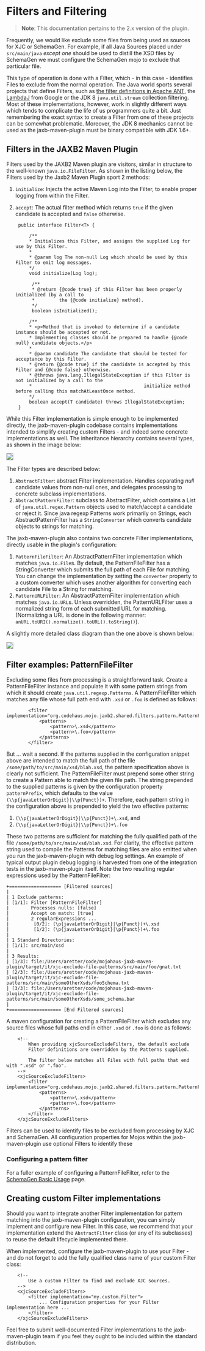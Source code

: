 # Filters and Filtering

> **Note**: This documentation pertains to the 2.x version of the plugin.

Frequently, we would like exclude some files from being used as sources for XJC or SchemaGen.
For example, if all Java Sources placed under `src/main/java` *except one* should be used to
distill the XSD files by SchemaGen we must configure the SchemaGen mojo to exclude that particular
file.

This type of operation is done with a Filter, which - in this case - identifies Files to exclude
from the normal operation. The Java world sports several projects that define Filters, such as
[the filter definitions in Apache ANT](https://ant.apache.org/manual/Tasks/filter.html),
the [LambdaJ](https://code.google.com/p/lambdaj/) from Google or the JDK 8 `java.util.stream`
collection filtering. Most of these implementations, however, work in slightly different ways
which tends to complicate the life of us programmers quite a bit. Just remembering the exact
syntax to create a Filter from one of these projects can be somewhat problematic. Moreover, the
JDK 8 mechanics cannot be used as the jaxb-maven-plugin must be binary compatible with JDK 1.6+.

## Filters in the JAXB2 Maven Plugin

Filters used by the JAXB2 Maven plugin are visitors, similar in structure to the well-known `java.io.FileFilter`.
As shown in the listing below, the Filters used by the Jaxb2 Maven Plugin sport 2 methods:

1. `initialize`: Injects the active Maven Log into the Filter, to enable proper logging from within the Filter.
2. `accept`: The actual filter method which returns `true` if the given candidate is accepted and `false` otherwise.

        public interface Filter<T> {

            /**
            * Initializes this Filter, and assigns the supplied Log for use by this Filter.
            *
            * @param log The non-null Log which should be used by this Filter to emit log messages.
            */
            void initialize(Log log);
            
             /**
             * @return {@code true} if this Filter has been properly initialized (by a call to 
             *         the {@code initialize} method).
             */
             boolean isInitialized();

            /**
            * <p>Method that is invoked to determine if a candidate instance should be accepted or not.
            * Implementing classes should be prepared to handle {@code null} candidate objects.</p>
            *
            * @param candidate The candidate that should be tested for acceptance by this Filter.
            * @return {@code true} if the candidate is accepted by this Filter and {@code false} otherwise.
            * @throws java.lang.IllegalStateException if this Filter is not initialized by a call to the
            *                                         initialize method before calling this matchAtLeastOnce method.
            */
            boolean accept(T candidate) throws IllegalStateException;
        }

While this Filter implementation is simple enough to be implemented directly, the jaxb-maven-plugin codebase
contains implementations intended to simplify creating custom Filters - and indeed some concrete implementations
as well. The inheritance hierarchy contains several types, as shown in the image below:

<img src="images/FilterHierarchy.png" style="border: solid DarkGray 1px;"/>

The Filter types are described below:

1. `AbstractFilter`: abstract Filter implementation. Handles separating *null* candidate values from non-null ones, and
   delegates processing to concrete subclass implementations.
2. `AbstractPatternFilter`: subclass to AbstractFilter, which contains a List of `java.util.regex.Pattern` objects
   used to match/accept a candidate or reject it. Since java regexp Patterns work primarily on Strings,
   each AbstractPatternFilter has a `StringConverter` which converts candidate objects to strings for matching.

The jaxb-maven-plugin also contains two concrete Filter implementations, directly usable in the plugin's configuration:

1. `PatternFileFilter`: An AbstractPatternFilter implementation which matches `java.io.File`s. By default, the
   PatternFileFilter has a StringConverter which submits the full path of each File for matching. You can change
   the implementation by setting the `converter` property to a custom converter which uses another algorithm for
   converting each candidate File to a String for matching.
2. `PatternURLFilter`: An AbstractPatternFilter implementation which matches `java.io.URL`s. Unless overridden, the
   PatternURLFilter uses a normalized string form of each submitted URL for matching. (Normalizing a URL is done
   in the following manner: `anURL.toURI().normalize().toURL().toString()`).

A slightly more detailed class diagram than the one above is shown below:

<img src="images/plantuml/detailedFilterHierarchy.png" style="border: solid DarkGray 1px;"/>

## Filter examples: PatternFileFilter

Excluding some files from processing is a straightforward task. Create a PatternFileFilter instance and populate
it with some pattern strings from which it should create `java.util.regexp.Patterns`. A PatternFileFilter which matches
any file whose full path end with `.xsd` or `.foo` is defined as follows:

            <filter implementation="org.codehaus.mojo.jaxb2.shared.filters.pattern.PatternFileFilter">
                <patterns>
                    <pattern>\.xsd</pattern>
                    <pattern>\.foo</pattern>
                </patterns>
            </filter>

But ... wait a second. If the patterns supplied in the configuration snippet above are intended to match the full
path of the file `/some/path/to/src/main/xsd/blah.xsd`, the pattern specification above is clearly not sufficient.
The PatternFileFilter must prepend some other string to create a Pattern able to match the given file path.
The string prepended to the supplied patterns is given by the configuration property `patternPrefix`, which defaults
to the value `(\\p{javaLetterOrDigit}|\\p{Punct})+`. Therefore, each pattern string in the configuration above is
prepended to yield the two effective patterns:

1. `(\\p{javaLetterOrDigit}|\\p{Punct})+\.xsd`, and
2. `(\\p{javaLetterOrDigit}|\\p{Punct})+\.foo`

These two patterns are sufficient for matching the fully qualified path of the file
`/some/path/to/src/main/xsd/blah.xsd`. For clarity, the effective pattern string used to compile the Patterns for
matching files are also emitted when you run the jaxb-maven-plugin with debug log settings. An example of
typical output plugin debug logging is harvested from one of the integration tests in the jaxb-maven-plugin itself.
Note the two resulting regular expressions used by the PatternFileFilter:

    +=================== [Filtered sources]
    |
    | 1 Exclude patterns:
    | [1/1]: Filter [PatternFileFilter]
    |        Processes nulls: [false]
    |        Accept on match: [true]
    |        2 regularExpressions ...
    |         [0/2]: (\p{javaLetterOrDigit}|\p{Punct})+\.xsd
    |         [1/2]: (\p{javaLetterOrDigit}|\p{Punct})+\.foo
    |
    | 1 Standard Directories:
    | [1/1]: src/main/xsd
    |
    | 3 Results:
    | [1/3]: file:/Users/aretter/code/mojohaus-jaxb-maven-plugin/target/it/xjc-exclude-file-patterns/src/main/foo/gnat.txt
    | [2/3]: file:/Users/aretter/code/mojohaus-jaxb-maven-plugin/target/it/xjc-exclude-file-patterns/src/main/someOtherXsds/fooSchema.txt
    | [3/3]: file:/Users/aretter/code/mojohaus-jaxb-maven-plugin/target/it/xjc-exclude-file-patterns/src/main/someOtherXsds/some_schema.bar
    |
    +=================== [End Filtered sources]

A maven configuration for creating a PatternFileFilter which excludes any source files whose full paths end in
either `.xsd` or `.foo` is done as follows:

        <!--
            When providing xjcSourceExcludeFilters, the default exclude
            Filter definitions are overridden by the Patterns supplied.

            The filter below matches all Files with full paths that end with ".xsd" or ".foo".
        -->
        <xjcSourceExcludeFilters>
            <filter implementation="org.codehaus.mojo.jaxb2.shared.filters.pattern.PatternFileFilter">
                <patterns>
                    <pattern>\.xsd</pattern>
                    <pattern>\.foo</pattern>
                </patterns>
            </filter>
        </xjcSourceExcludeFilters>

Filters can be used to identify files to be excluded from processing by XJC and SchemaGen.
All configuration properties for Mojos within the jaxb-maven-plugin use optional Filters to identify these

### Configuring a pattern filter

For a fuller example of configuring a PatternFileFilter, refer to the
[SchemaGen Basic Usage](./example_schemagen_basic.html) page.

## Creating custom Filter implementations

Should you want to integrate another Filter implementation for pattern matching into the jaxb-maven-plugin
configuration, you can simply implement and configure new Filter. In this case, we recommend that your
implementation extend the `AbstractFilter` class (or any of its subclasses) to reuse the default lifecycle
implemented there.

When implemented, configure the jaxb-maven-plugin to use your Filter - and do not forget to add the fully qualified
class name of your custom Filter class:

        <!--
            Use a custom Filter to find and exclude XJC sources.
        -->
        <xjcSourceExcludeFilters>
            <filter implementation="my.custom.Filter">
                ... Configuration properties for your Filter implementation here ...
            </filter>
        </xjcSourceExcludeFilters>

Feel free to submit well-documented Filter implementations to the jaxb-maven-plugin team if you feel they ought
to be included within the standard distribution.